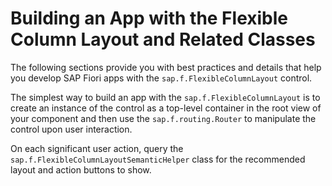 <!-- loio59a0e11712e84a648bb990a1dba76bc7 -->

# Building an App with the Flexible Column Layout and Related Classes

The following sections provide you with best practices and details that help you develop SAP Fiori apps with the `sap.f.FlexibleColumnLayout` control.

The simplest way to build an app with the `sap.f.FlexibleColumnLayout` is to create an instance of the control as a top-level container in the root view of your component and then use the `sap.f.routing.Router` to manipulate the control upon user interaction.

On each significant user action, query the `sap.f.FlexibleColumnLayoutSemanticHelper` class for the recommended layout and action buttons to show.


